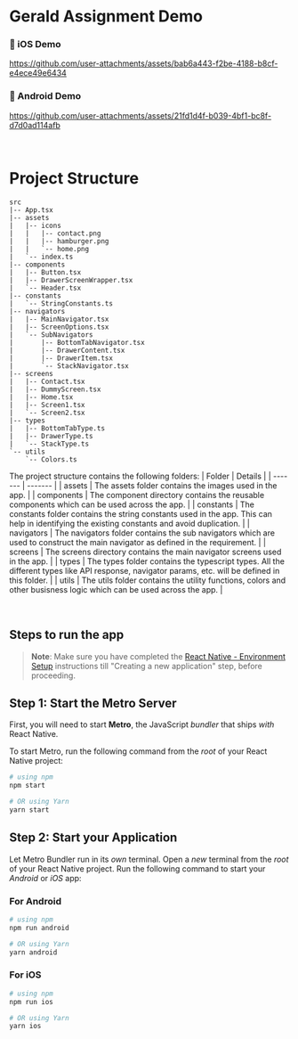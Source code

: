 # Gerald Assignment Demo

###  iOS Demo

https://github.com/user-attachments/assets/bab6a443-f2be-4188-b8cf-e4ece49e6434



### 📲 Android Demo
https://github.com/user-attachments/assets/21fd1d4f-b039-4bf1-bc8f-d7d0ad114afb

<br>

# Project Structure
```
src
|-- App.tsx
|-- assets
|   |-- icons
|   |   |-- contact.png
|   |   |-- hamburger.png
|   |   `-- home.png
|   `-- index.ts
|-- components
|   |-- Button.tsx
|   |-- DrawerScreenWrapper.tsx
|   `-- Header.tsx
|-- constants
|   `-- StringConstants.ts
|-- navigators
|   |-- MainNavigator.tsx
|   |-- ScreenOptions.tsx
|   `-- SubNavigators
|       |-- BottomTabNavigator.tsx
|       |-- DrawerContent.tsx
|       |-- DrawerItem.tsx
|       `-- StackNavigator.tsx
|-- screens
|   |-- Contact.tsx
|   |-- DummyScreen.tsx
|   |-- Home.tsx
|   |-- Screen1.tsx
|   `-- Screen2.tsx
|-- types
|   |-- BottomTabType.ts
|   |-- DrawerType.ts
|   `-- StackType.ts
`-- utils
    `-- Colors.ts
```

The project structure contains the following folders:
| Folder | Details |
| ------- | ------- |
| assets | The assets folder contains the images used in the app. |
| components | The component directory contains the reusable components which can be used across the app. |
| constants | The constants folder contains the string constants used in the app. This can help in identifying the existing constants and avoid duplication. |
| navigators | The navigators folder contains the sub navigators which are used to construct the main navigator as defined in the requirement. |
| screens | The screens directory contains the main navigator screens used in the app. |
| types | The types folder contains the typescript types. All the different types like API response, navigator params, etc. will be defined in this folder. |
| utils | The utils folder contains the utility functions, colors and other busisness logic which can be used across the app. |

<br>


## Steps to run the app

>**Note**: Make sure you have completed the [React Native - Environment Setup](https://reactnative.dev/docs/environment-setup) instructions till "Creating a new application" step, before proceeding.

## Step 1: Start the Metro Server

First, you will need to start **Metro**, the JavaScript _bundler_ that ships _with_ React Native.

To start Metro, run the following command from the _root_ of your React Native project:

```bash
# using npm
npm start

# OR using Yarn
yarn start
```

## Step 2: Start your Application

Let Metro Bundler run in its _own_ terminal. Open a _new_ terminal from the _root_ of your React Native project. Run the following command to start your _Android_ or _iOS_ app:

### For Android

```bash
# using npm
npm run android

# OR using Yarn
yarn android
```

### For iOS

```bash
# using npm
npm run ios

# OR using Yarn
yarn ios
```
